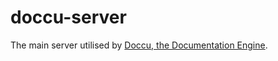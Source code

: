 # doccu-server
The main server utilised by [Doccu, the Documentation Engine](https://github.com/shakna-israel/doccu).
